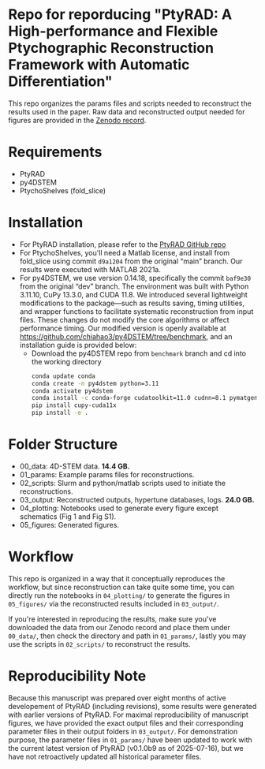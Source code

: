 # Repo for reporducing "PtyRAD: A High-performance and Flexible Ptychographic Reconstruction Framework with Automatic Differentiation"
This repo organizes the params files and scripts needed to reconstruct the results used in the paper. Raw data and reconstructed output needed for figures are provided in the [Zenodo record](https://doi.org/10.5281/zenodo.15273176).

# Requirements
- PtyRAD
- py4DSTEM
- PtychoShelves (fold_slice)

# Installation
- For PtyRAD installation, please refer to the [PtyRAD GitHub repo](https://github.com/chiahao3/ptyrad)
- For PtychoShelves, you'll need a Matlab license, and install from fold_slice using commit `d9a1204` from the original “main” branch. Our results were executed with MATLAB 2021a.
- For py4DSTEM, we use version 0.14.18, specifically the commit `baf9e30` from the original “dev” branch. The environment was built with Python 3.11.10, CuPy 13.3.0, and CUDA 11.8. We introduced several lightweight modifications to the package—such as results saving, timing utilities, and wrapper functions to facilitate systematic reconstruction from input files. These changes do not modify the core algorithms or affect performance timing. Our modified version is openly available at https://github.com/chiahao3/py4DSTEM/tree/benchmark, and an installation guide is provided below:
  - Download the py4DSTEM repo from `benchmark` branch and cd into the working directory
    ```bash
    conda update conda
    conda create -n py4dstem python=3.11
    conda activate py4dstem
    conda install -c conda-forge cudatoolkit=11.0 cudnn=8.1 pymatgen
    pip install cupy-cuda11x 
    pip install -e .
    ```

# Folder Structure
- 00_data: 4D-STEM data. **14.4 GB.**
- 01_params: Example params files for reconstructions.
- 02_scripts: Slurm and python/matlab scripts used to initiate the reconstructions.
- 03_output: Reconstructed outputs, hypertune databases, logs. **24.0 GB.**
- 04_plotting: Notebooks used to generate every figure except schematics (Fig 1 and Fig S1).
- 05_figures: Generated figures.

# Workflow
This repo is organized in a way that it conceptually reproduces the workflow, but since reconstruction can take quite some time, you can directly run the notebooks in `04_plotting/` to generate the figures in `05_figures/` via the reconstructed results included in `03_output/`.

If you're interested in reproducing the results, make sure you've downloaded the data from our Zenodo record and place them under `00_data/`, then check the directory and path in `01_params/`, lastly you may use the scripts in `02_scripts/` to reconstruct the results.

# Reproducibility Note
Because this manuscript was prepared over eight months of active developement of PtyRAD (including revisions), some results were generated with earlier versions of PtyRAD. For maximal reproducibility of manuscript figures, we have provided the exact output files and their corresponding parameter files in their output folders in `03_output/`. For demonstration purpose, the parameter files in `01_params/` have been updated to work with the current latest version of PtyRAD (v0.1.0b9 as of 2025-07-16), but we have not retroactively updated all historical parameter files.